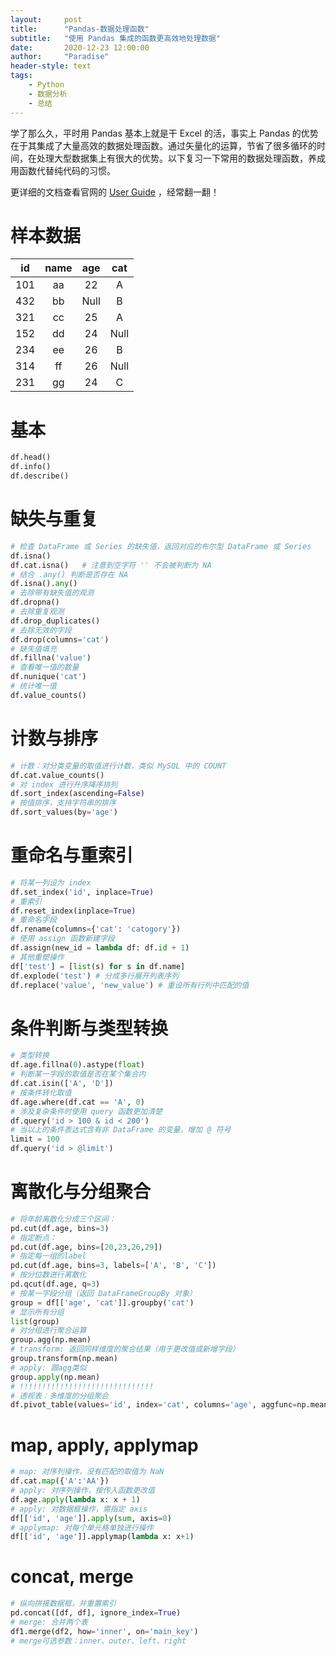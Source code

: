 ```yaml
---
layout:     post
title:      "Pandas-数据处理函数"
subtitle:   "使用 Pandas 集成的函数更高效地处理数据"
date:       2020-12-23 12:00:00
author:     "Paradise"
header-style: text
tags:
    - Python
    - 数据分析
    - 总结
---
```


学了那么久，平时用 Pandas 基本上就是干 Excel 的活，事实上 Pandas 的优势在于其集成了大量高效的数据处理函数。通过矢量化的运算，节省了很多循环的时间，在处理大型数据集上有很大的优势。以下复习一下常用的数据处理函数，养成用函数代替纯代码的习惯。

更详细的文档查看官网的 [User Guide](https://pandas.pydata.org/docs/user_guide/index.html) ，经常翻一翻！

# 样本数据

 id|name|age|cat|
 :-:|:-:|:-:|:-:|
 101|aa|22|A|
 432|bb|Null|B|
 321|cc|25|A|
 152|dd|24|Null|
 234|ee|26|B|
 314|ff|26|Null|
 231|gg|24|C|


# 基本

 ```python
 df.head()
 df.info()
 df.describe()
 ```

# 缺失与重复

```python
# 检查 DataFrame 或 Series 的缺失值，返回对应的布尔型 DataFrame 或 Series
df.isna()
df.cat.isna()   # 注意到空字符 '' 不会被判断为 NA
# 结合 .any() 判断是否存在 NA
df.isna().any()
# 去除带有缺失值的观测
df.dropna()
# 去除重复观测
df.drop_duplicates()
# 去除无效的字段
df.drop(columns='cat')
# 缺失值填充
df.fillna('value')
# 查看唯一值的数量
df.nunique('cat')
# 统计唯一值
df.value_counts()
```

# 计数与排序

```python
# 计数：对分类变量的取值进行计数，类似 MySQL 中的 COUNT
df.cat.value_counts()
# 对 index 进行升序降序排列
df.sort_index(ascending=False)
# 按值排序，支持字符串的排序
df.sort_values(by='age')
```

# 重命名与重索引

```python
# 将某一列设为 index
df.set_index('id', inplace=True)
# 重索引
df.reset_index(inplace=True)
# 重命名字段
df.rename(columns={'cat': 'catogory'})
# 使用 assign 函数新建字段
df.assign(new_id = lambda df: df.id + 1)
# 其他重塑操作
df['test'] = [list(s) for s in df.name]
df.explode('test') # 分成多行展开列表序列
df.replace('value', 'new_value') # 重设所有行列中匹配的值
```

# 条件判断与类型转换

```python
# 类型转换
df.age.fillna(0).astype(float)
# 判断某一字段的取值是否在某个集合内
df.cat.isin(['A', 'D'])
# 按条件转化取值
df.age.where(df.cat == 'A', 0)
# 涉及复杂条件时使用 query 函数更加清楚
df.query('id > 100 & id < 200')
# 当以上的条件表达式含有非 DataFrame 的变量，增加 @ 符号
limit = 100
df.query('id > @limit')
```

# 离散化与分组聚合

```python
# 将年龄离散化分成三个区间：
pd.cut(df.age, bins=3)
# 指定断点：
pd.cut(df.age, bins=[20,23,26,29])
# 指定每一组的label
pd.cut(df.age, bins=3, labels=['A', 'B', 'C'])
# 按分位数进行离散化
pd.qcut(df.age, q=3)
# 按某一字段分组（返回 DataFrameGroupBy 对象）
group = df[['age', 'cat']].groupby('cat')
# 显示所有分组
list(group)
# 对分组进行聚合运算
group.agg(np.mean)
# transform: 返回同样维度的聚合结果（用于更改值或新增字段）
group.transform(np.mean)
# apply: 跟agg类似
group.apply(np.mean)
# !!!!!!!!!!!!!!!!!!!!!!!!!!!!!!
# 透视表：多维度的分组聚合
df.pivot_table(values='id', index='cat', columns='age', aggfunc=np.mean)
```

# map, apply, applymap

```python
# map: 对序列操作，没有匹配的取值为 NaN
df.cat.map({'A':'AA'})
# apply: 对序列操作，按传入函数更改值
df.age.apply(lambda x: x + 1)
# apply: 对数据框操作，需指定 axis
df[['id', 'age']].apply(sum, axis=0)
# applymap: 对每个单元格单独进行操作
df[['id', 'age']].applymap(lambda x: x+1)
```

# concat, merge

```python
# 纵向拼接数据框，并重置索引
pd.concat([df, df], ignore_index=True)
# merge: 合并两个表
df1.merge(df2, how='inner', on='main_key')
# merge可选参数：inner、outer、left、right
```
